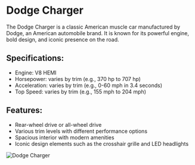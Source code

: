 # Dodge Charger

The Dodge Charger is a classic American muscle car manufactured by Dodge, an American automobile brand. It is known for its powerful engine, bold design, and iconic presence on the road.

## Specifications:
- Engine: V8 HEMI
- Horsepower: varies by trim (e.g., 370 hp to 707 hp)
- Acceleration: varies by trim (e.g., 0-60 mph in 3.4 seconds)
- Top Speed: varies by trim (e.g., 155 mph to 204 mph)

## Features:
- Rear-wheel drive or all-wheel drive
- Various trim levels with different performance options
- Spacious interior with modern amenities
- Iconic design elements such as the crosshair grille and LED headlights

![Dodge Charger](https://example.com/dodge-charger.jpg)